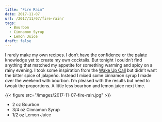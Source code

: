 ```yaml
---
title: "Fire Rain"
date: 2017  -11-07
url: /2017/11/07/fire-rain/
tags:
  - Bourbon
  - Cinnamon Syrup
  - Lemon Juice
draft: false
---
```


I rarely make my own recipes. I don’t have the confidence or the palate knowledge yet to create my own cocktails. But tonight I couldn’t find anything that matched my appetite for something warming and spicy on a rainy evening. I took some inspiration from the [Wake Up Call](https://www.instagram.com/p/BEeRU4SLBhj/) but didn’t want the bitter spice of jalapeño. Instead I mixed some cinnamon syrup I made over the weekend with bourbon. I’m pleased with the results but need to tweak the proportions. A little less bourbon and lemon juice next time. 


{{< figure src="/images/2017-11-07-fire-rain.jpg" >}}

* 2 oz Bourbon 
* 3/4 oz Cinnamon Syrup 
* 1/2 oz Lemon Juice

